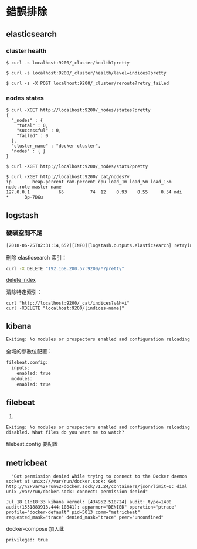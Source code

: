 # 錯誤排除

## elasticsearch

### cluster health

```
$ curl -s localhost:9200/_cluster/health?pretty
```

```
$ curl -s localhost:9200/_cluster/health/level=indices?pretty
```

```
$ curl -s -X POST localhost:9200/_cluster/reroute?retry_failed
```

### nodes states

```
$ curl -XGET http://localhost:9200/_nodes/states?pretty
{
  "_nodes" : {
    "total" : 0,
    "successful" : 0,
    "failed" : 0
  },
  "cluster_name" : "docker-cluster",
  "nodes" : { }
}
```

```
$ curl -XGET http://localhost:9200/_nodes/stats?pretty

```

```
$ curl -XGET http://localhost:9200/_cat/nodes?v   
ip        heap.percent ram.percent cpu load_1m load_5m load_15m node.role master name
127.0.0.1           65          74  12    0.93    0.55     0.54 mdi       *      Bp-7DGu
```

## logstash

### 硬碟空間不足

```bash
[2018-06-25T02:31:14,652][INFO][logstash.outputs.elasticsearch] retrying failed action with response code: 403 ({"type"=>"cluster_block_exception", "reason"=>"blocked by: [FORBIDDEN/12/index read-only / allow delete (api)];"})
```

刪除 elasticsearch 索引：

```bash
curl -X DELETE "192.168.200.57:9200/*?pretty"
```

[delete index](https://www.elastic.co/guide/cn/elasticsearch/guide/current/_deleting_an_index.html)

清除特定索引：

```
curl "http://localhost:9200/_cat/indices?v&h=i"
curl -XDELETE "localhost:9200/[indices-name]"
```

## kibana

```bash
Exiting: No modules or prospectors enabled and configuration reloading disabled. What files do you want me to watch?
```

全域的參數位配置：

```bash
filebeat.config:
  inputs:
    enabled: true
  modules:
    enabled: true
```

## filebeat

1. 

```shell=
Exiting: No modules or prospectors enabled and configuration reloading disabled. What files do you want me to watch?
```
filebeat.config 要配置

## metricbeat

```shell=
  "Got permission denied while trying to connect to the Docker daemon socket at unix:///var/run/docker.sock: Get http://%2Fvar%2Frun%2Fdocker.sock/v1.24/containers/json?limit=0: dial unix /var/run/docker.sock: connect: permission denied"
```

```shell=
Jul 18 11:18:33 kibana kernel: [434952.518724] audit: type=1400 audit(1531883913.444:10841): apparmor="DENIED" operation="ptrace" profile="docker-default" pid=5013 comm="metricbeat" requested_mask="trace" denied_mask="trace" peer="unconfined"
```
docker-compose 加入此
```shell=
privileged: true
```
